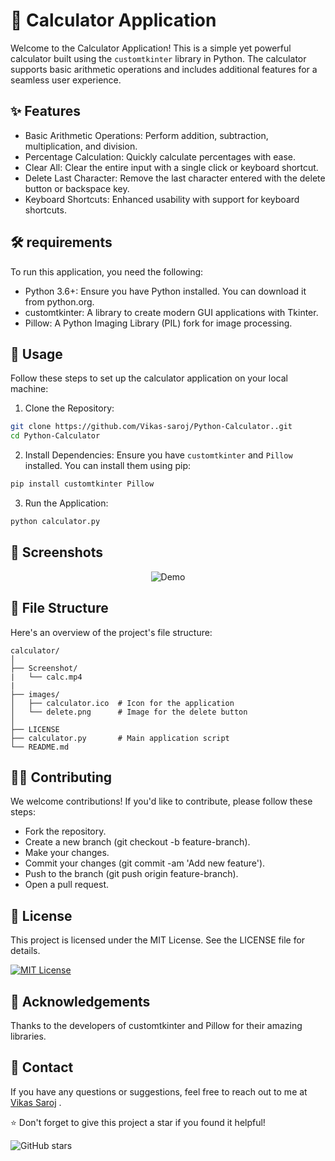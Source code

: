 # 🧮 Calculator Application

Welcome to the Calculator Application! This is a simple yet powerful calculator built using the `customtkinter` library in Python. The calculator supports basic arithmetic operations and includes additional features for a seamless user experience.

## ✨ Features
- Basic Arithmetic Operations: Perform addition, subtraction, multiplication, and division.
- Percentage Calculation: Quickly calculate percentages with ease.
- Clear All: Clear the entire input with a single click or keyboard shortcut.
- Delete Last Character: Remove the last character entered with the delete button or backspace key.
- Keyboard Shortcuts: Enhanced usability with support for keyboard shortcuts.

## 🛠️ requirements
To run this application, you need the following:

- Python 3.6+: Ensure you have Python installed. You can download it from python.org.
- customtkinter: A library to create modern GUI applications with Tkinter.
- Pillow: A Python Imaging Library (PIL) fork for image processing.


## 🚀 Usage
Follow these steps to set up the calculator application on your local machine:

1. Clone the Repository:

```bash
git clone https://github.com/Vikas-saroj/Python-Calculator..git
cd Python-Calculator
```

2. Install Dependencies:
Ensure you have `customtkinter` and `Pillow` installed. You can install them using pip:

```bash
pip install customtkinter Pillow
```
3. Run the Application:

```bash
python calculator.py
```
## 📸 Screenshots

<p align="center">
  <img src='./Screeshot/calc.gif' alt='Demo'>
</p>


## 📂 File Structure
Here's an overview of the project's file structure:

```text
calculator/
│
├── Screenshot/
|   └── calc.mp4
|
├── images/
│   ├── calculator.ico  # Icon for the application
│   └── delete.png      # Image for the delete button
│
├── LICENSE
├── calculator.py       # Main application script
└── README.md           

```

## 👨‍💻 Contributing
We welcome contributions! If you'd like to contribute, please follow these steps:

- Fork the repository.
- Create a new branch (git checkout -b feature-branch).
- Make your changes.
- Commit your changes (git commit -am 'Add new feature').
- Push to the branch (git push origin feature-branch).
- Open a pull request.

## 📜 License
This project is licensed under the MIT License. See the LICENSE file for details.

[![MIT License](https://img.shields.io/github/license/Vikas-saroj/Python-Calculator
)](https://github.com/Vikas-saroj/Python-Calculator/blob/main/LICENSE)

## 🤝 Acknowledgements
Thanks to the developers of customtkinter and Pillow for their amazing libraries.


## 📧 Contact
If you have any questions or suggestions, feel free to reach out to me at [Vikas Saroj](vikas.saroj.gs8@example.com) . 


⭐️ Don't forget to give this project a star if you found it helpful!

![GitHub stars](https://img.shields.io/github/stars/Vikas-saroj/Python-Calculator?style=social)
